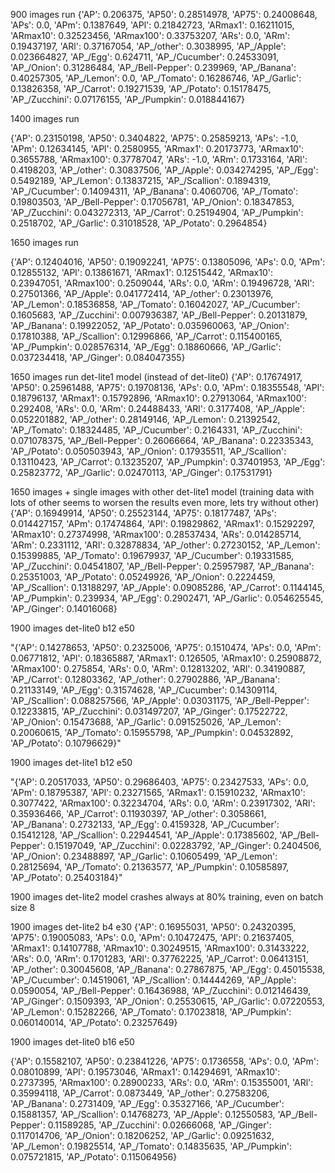 900 images run
{'AP': 0.206375,
 'AP50': 0.28514978,
 'AP75': 0.24008648,
 'APs': 0.0,
 'APm': 0.1387649,
 'APl': 0.21842723,
 'ARmax1': 0.16211015,
 'ARmax10': 0.32523456,
 'ARmax100': 0.33753207,
 'ARs': 0.0,
 'ARm': 0.19437197,
 'ARl': 0.37167054,
 'AP_/other': 0.3038995,
 'AP_/Apple': 0.023664827,
 'AP_/Egg': 0.624711,
 'AP_/Cucumber': 0.24533091,
 'AP_/Onion': 0.31286484,
 'AP_/Bell-Pepper': 0.239969,
 'AP_/Banana': 0.40257305,
 'AP_/Lemon': 0.0,
 'AP_/Tomato': 0.16286746,
 'AP_/Garlic': 0.13826358,
 'AP_/Carrot': 0.19271539,
 'AP_/Potato': 0.15178475,
 'AP_/Zucchini': 0.07176155,
 'AP_/Pumpkin': 0.018844167}
 
 1400 images run
 
 {'AP': 0.23150198,
 'AP50': 0.3404822,
 'AP75': 0.25859213,
 'APs': -1.0,
 'APm': 0.12634145,
 'APl': 0.2580955,
 'ARmax1': 0.20173773,
 'ARmax10': 0.3655788,
 'ARmax100': 0.37787047,
 'ARs': -1.0,
 'ARm': 0.1733164,
 'ARl': 0.4198203,
 'AP_/other': 0.30837506,
 'AP_/Apple': 0.034274295,
 'AP_/Egg': 0.5492189,
 'AP_/Lemon': 0.13837215,
 'AP_/Scallion': 0.1894319,
 'AP_/Cucumber': 0.14094311,
 'AP_/Banana': 0.4060706,
 'AP_/Tomato': 0.19803503,
 'AP_/Bell-Pepper': 0.17056781,
 'AP_/Onion': 0.18347853,
 'AP_/Zucchini': 0.043272313,
 'AP_/Carrot': 0.25194904,
 'AP_/Pumpkin': 0.2518702,
 'AP_/Garlic': 0.31018528,
 'AP_/Potato': 0.2964854}
 
 1650 images run
 
 {'AP': 0.12404016,
 'AP50': 0.19092241,
 'AP75': 0.13805096,
 'APs': 0.0,
 'APm': 0.12855132,
 'APl': 0.13861671,
 'ARmax1': 0.12515442,
 'ARmax10': 0.23947051,
 'ARmax100': 0.2509044,
 'ARs': 0.0,
 'ARm': 0.19496728,
 'ARl': 0.27501366,
 'AP_/Apple': 0.041772414,
 'AP_/other': 0.23013976,
 'AP_/Lemon': 0.18536858,
 'AP_/Tomato': 0.16042027,
 'AP_/Cucumber': 0.1605683,
 'AP_/Zucchini': 0.007936387,
 'AP_/Bell-Pepper': 0.20131879,
 'AP_/Banana': 0.19922052,
 'AP_/Potato': 0.035960063,
 'AP_/Onion': 0.17810388,
 'AP_/Scallion': 0.12996866,
 'AP_/Carrot': 0.115400165,
 'AP_/Pumpkin': 0.028576314,
 'AP_/Egg': 0.18860666,
 'AP_/Garlic': 0.037234418,
 'AP_/Ginger': 0.084047355}
 
  1650 images run det-lite1 model (instead of det-lite0)
  {'AP': 0.17674917,
 'AP50': 0.25961488,
 'AP75': 0.19708136,
 'APs': 0.0,
 'APm': 0.18355548,
 'APl': 0.18796137,
 'ARmax1': 0.15792896,
 'ARmax10': 0.27913064,
 'ARmax100': 0.292408,
 'ARs': 0.0,
 'ARm': 0.24488433,
 'ARl': 0.3177408,
 'AP_/Apple': 0.052201882,
 'AP_/other': 0.28149146,
 'AP_/Lemon': 0.21392542,
 'AP_/Tomato': 0.18324485,
 'AP_/Cucumber': 0.2164331,
 'AP_/Zucchini': 0.071078375,
 'AP_/Bell-Pepper': 0.26066664,
 'AP_/Banana': 0.22335343,
 'AP_/Potato': 0.050503943,
 'AP_/Onion': 0.17935511,
 'AP_/Scallion': 0.13110423,
 'AP_/Carrot': 0.13235207,
 'AP_/Pumpkin': 0.37401953,
 'AP_/Egg': 0.25823772,
 'AP_/Garlic': 0.02470113,
 'AP_/Ginger': 0.17531791}
 
 
 1650 images + single images with other det-lite1 model (training data with lots of other seems to worsen the results even more, lets try without other)
 {'AP': 0.16949914,
 'AP50': 0.25523144,
 'AP75': 0.18177487,
 'APs': 0.014427157,
 'APm': 0.17474864,
 'APl': 0.19829862,
 'ARmax1': 0.15292297,
 'ARmax10': 0.27374998,
 'ARmax100': 0.28537434,
 'ARs': 0.014285714,
 'ARm': 0.2331112,
 'ARl': 0.32878834,
 'AP_/other': 0.27230152,
 'AP_/Lemon': 0.15399885,
 'AP_/Tomato': 0.19679937,
 'AP_/Cucumber': 0.19331585,
 'AP_/Zucchini': 0.04541807,
 'AP_/Bell-Pepper': 0.25957987,
 'AP_/Banana': 0.25351003,
 'AP_/Potato': 0.05249926,
 'AP_/Onion': 0.2224459,
 'AP_/Scallion': 0.13188297,
 'AP_/Apple': 0.09085286,
 'AP_/Carrot': 0.1144145,
 'AP_/Pumpkin': 0.239934,
 'AP_/Egg': 0.2902471,
 'AP_/Garlic': 0.054625545,
 'AP_/Ginger': 0.14016068}
 
 
 1900 images det-lite0 b12 e50
 
 "{'AP': 0.14278653,
 'AP50': 0.2325006,
 'AP75': 0.1510474,
 'APs': 0.0,
 'APm': 0.06771812,
 'APl': 0.18365887,
 'ARmax1': 0.126505,
 'ARmax10': 0.25908872,
 'ARmax100': 0.275854,
 'ARs': 0.0,
 'ARm': 0.12813202,
 'ARl': 0.34190887,
 'AP_/Carrot': 0.12803362,
 'AP_/other': 0.27902886,
 'AP_/Banana': 0.21133149,
 'AP_/Egg': 0.31574628,
 'AP_/Cucumber': 0.14309114,
 'AP_/Scallion': 0.088257566,
 'AP_/Apple': 0.03031175,
 'AP_/Bell-Pepper': 0.12233815,
 'AP_/Zucchini': 0.031497207,
 'AP_/Ginger': 0.17522722,
 'AP_/Onion': 0.15473688,
 'AP_/Garlic': 0.091525026,
 'AP_/Lemon': 0.20060615,
 'AP_/Tomato': 0.15955798,
 'AP_/Pumpkin': 0.04532892,
 'AP_/Potato': 0.10796629}"
 
 1900 images det-lite1 b12 e50
 
  "{'AP': 0.20517033,
 'AP50': 0.29686403,
 'AP75': 0.23427533,
 'APs': 0.0,
 'APm': 0.18795387,
 'APl': 0.23271565,
 'ARmax1': 0.15910232,
 'ARmax10': 0.3077422,
 'ARmax100': 0.32234704,
 'ARs': 0.0,
 'ARm': 0.23917302,
 'ARl': 0.35936466,
 'AP_/Carrot': 0.11930397,
 'AP_/other': 0.3058661,
 'AP_/Banana': 0.2732133,
 'AP_/Egg': 0.4159328,
 'AP_/Cucumber': 0.15412128,
 'AP_/Scallion': 0.22944541,
 'AP_/Apple': 0.17385602,
 'AP_/Bell-Pepper': 0.15197049,
 'AP_/Zucchini': 0.02283792,
 'AP_/Ginger': 0.2404506,
 'AP_/Onion': 0.23488897,
 'AP_/Garlic': 0.10605499,
 'AP_/Lemon': 0.28125694,
 'AP_/Tomato': 0.21363577,
 'AP_/Pumpkin': 0.10585897,
 'AP_/Potato': 0.25403184}" 
 
 1900 images det-lite2 model crashes always at 80% training, even on batch size 8
 
 
  1900 images det-lite2  b4 e30
 {'AP': 0.16955031,
 'AP50': 0.24320395,
 'AP75': 0.19005083,
 'APs': 0.0,
 'APm': 0.10472475,
 'APl': 0.21637405,
 'ARmax1': 0.14107788,
 'ARmax10': 0.30249515,
 'ARmax100': 0.31433222,
 'ARs': 0.0,
 'ARm': 0.1701283,
 'ARl': 0.37762225,
 'AP_/Carrot': 0.06413151,
 'AP_/other': 0.30045608,
 'AP_/Banana': 0.27867875,
 'AP_/Egg': 0.45015538,
 'AP_/Cucumber': 0.14519061,
 'AP_/Scallion': 0.14444269,
 'AP_/Apple': 0.0590054,
 'AP_/Bell-Pepper': 0.16436988,
 'AP_/Zucchini': 0.012146439,
 'AP_/Ginger': 0.1509393,
 'AP_/Onion': 0.25530615,
 'AP_/Garlic': 0.07220553,
 'AP_/Lemon': 0.15282266,
 'AP_/Tomato': 0.17023818,
 'AP_/Pumpkin': 0.060140014,
 'AP_/Potato': 0.23257649}
 
 
 1900 images det-lite0  b16 e50
 
 {'AP': 0.15582107,
 'AP50': 0.23841226,
 'AP75': 0.1736558,
 'APs': 0.0,
 'APm': 0.08010899,
 'APl': 0.19573046,
 'ARmax1': 0.14294691,
 'ARmax10': 0.2737395,
 'ARmax100': 0.28900233,
 'ARs': 0.0,
 'ARm': 0.15355001,
 'ARl': 0.35994118,
 'AP_/Carrot': 0.0873449,
 'AP_/other': 0.27583206,
 'AP_/Banana': 0.2731409,
 'AP_/Egg': 0.35327166,
 'AP_/Cucumber': 0.15881357,
 'AP_/Scallion': 0.14768273,
 'AP_/Apple': 0.12550583,
 'AP_/Bell-Pepper': 0.11589285,
 'AP_/Zucchini': 0.02666068,
 'AP_/Ginger': 0.117014706,
 'AP_/Onion': 0.18206252,
 'AP_/Garlic': 0.09251632,
 'AP_/Lemon': 0.19825514,
 'AP_/Tomato': 0.14835635,
 'AP_/Pumpkin': 0.075721815,
 'AP_/Potato': 0.115064956}